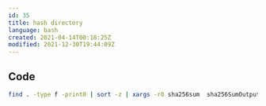 ```yaml
---
id: 35
title: hash directory 
language: bash
created: 2021-04-14T00:18:25Z
modified: 2021-12-30T19:44:09Z
---
```


## Code

```bash
find . -type f -print0 | sort -z | xargs -r0 sha256sum  sha256SumOutput
```

<!-- end -->

